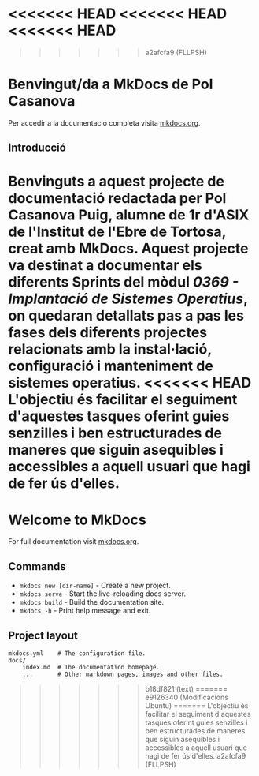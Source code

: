 <<<<<<< HEAD
<<<<<<< HEAD
<<<<<<< HEAD
=======
>>>>>>> a2afcfa9 (FLLPSH)
# Benvingut/da a MkDocs de Pol Casanova

Per accedir a la documentació completa visita [mkdocs.org](https://www.mkdocs.org).

## Introducció

Benvinguts a aquest projecte de documentació redactada per Pol Casanova Puig, alumne de 1r d'ASIX de l'Institut de l'Ebre de Tortosa, creat amb MkDocs. 
Aquest projecte va destinat a documentar els diferents Sprints del mòdul *0369 - Implantació de Sistemes Operatius*, on quedaran detallats pas a pas les fases dels diferents projectes relacionats amb la instal·lació, configuració i manteniment de sistemes operatius.
<<<<<<< HEAD
L'objectiu és facilitar el seguiment d'aquestes tasques oferint guies senzilles i ben estructurades de maneres que siguin asequibles i accessibles a aquell usuari que hagi de fer ús d'elles.
=======
# Welcome to MkDocs

For full documentation visit [mkdocs.org](https://www.mkdocs.org).

## Commands

* `mkdocs new [dir-name]` - Create a new project.
* `mkdocs serve` - Start the live-reloading docs server.
* `mkdocs build` - Build the documentation site.
* `mkdocs -h` - Print help message and exit.

## Project layout

    mkdocs.yml    # The configuration file.
    docs/
        index.md  # The documentation homepage.
        ...       # Other markdown pages, images and other files.
>>>>>>> b18df821 (text)
=======
>>>>>>> e9126340 (Modificacions Ubuntu)
=======
L'objectiu és facilitar el seguiment d'aquestes tasques oferint guies senzilles i ben estructurades de maneres que siguin asequibles i accessibles a aquell usuari que hagi de fer ús d'elles.
>>>>>>> a2afcfa9 (FLLPSH)

